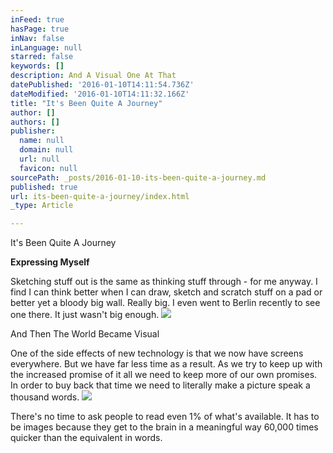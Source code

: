 ```yaml
---
inFeed: true
hasPage: true
inNav: false
inLanguage: null
starred: false
keywords: []
description: And A Visual One At That
datePublished: '2016-01-10T14:11:54.736Z'
dateModified: '2016-01-10T14:11:32.166Z'
title: "It's Been Quite A Journey"
author: []
authors: []
publisher:
  name: null
  domain: null
  url: null
  favicon: null
sourcePath: _posts/2016-01-10-its-been-quite-a-journey.md
published: true
url: its-been-quite-a-journey/index.html
_type: Article

---
```

It's Been Quite A Journey

**Expressing Myself**

Sketching stuff out is the same as thinking stuff through - for me anyway. I find I can think better when I can draw, sketch and scratch stuff on a pad or better yet a bloody big wall. Really big. I even went to Berlin recently to see one there. It just wasn't big enough.
![](https://the-grid-user-content.s3-us-west-2.amazonaws.com/dd22eda7-3dd9-4988-a3a3-55ab023c036e.jpg)

And Then The World Became Visual

One of the side effects of new technology is that we now have screens everywhere. But we have far less time as a result. As we try to keep up with the increased promise of it all we need to keep more of our own promises. In order to buy back that time we need to literally make a picture speak a thousand words.
![](https://the-grid-user-content.s3-us-west-2.amazonaws.com/10ee992b-c66f-4390-956e-4591fc53853b.jpg)

There's no time to ask people to read even 1% of what's available. It has to be images because they get to the brain in a meaningful way 60,000 times quicker than the equivalent in words.